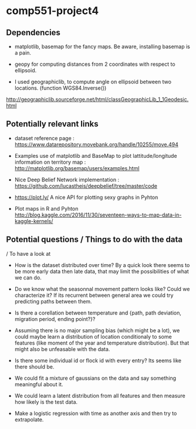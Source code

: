 # comp551-project4

## Dependencies

- matplotlib, basemap for the fancy maps. Be aware, installing basemap is a pain.

- geopy for computing distances from 2 coordinates with respect to ellipsoid.

- I used geographiclib, to compute angle on ellipsoid between two locations. (function WGS84.Inverse())

http://geographiclib.sourceforge.net/html/classGeographicLib_1_1Geodesic.html

## Potentially relevant links

- dataset reference page : https://www.datarepository.movebank.org/handle/10255/move.494

- Examples use of matplotlib and BaseMap to plot lattitude/longitude information on territory map : http://matplotlib.org/basemap/users/examples.html

- Nice Deep Belief Network implementation : https://github.com/lucastheis/deepbelief/tree/master/code

- https://plot.ly/ A nice API for plotting sexy graphs in Pyhton
- Plot maps in R and Pyhton http://blog.kaggle.com/2016/11/30/seventeen-ways-to-map-data-in-kaggle-kernels/ 

## Potential questions / Things to do with the data
/ To have a look at

- How is the dataset distributed over time? By a quick look there seems to be more early data then late data, that may limit the possibilities of what we can do.

- Do we know what the seasonnal movement pattern looks like? Could we characterize it? If its recurrent between general area we could try predicting paths between them.

- Is there a corellation between temperature and {path, path deviation, migration period, ending point?}?

- Assuming there is no major sampling bias (which might be a lot), we could maybe learn a distribution of location conditionaly to some features (like moment of the year and temperature distribution). But that might also be unfeasable with the data.

- Is there some individual id or flock id with every entry? Its seems like there should be.

- We could fit a mixture of gaussians on the data and say something meaningful about it.

- We could learn a latent distribution from all features and then measure how likely is the test data.

- Make a logistic regression with time as another axis and then try to extrapolate.

